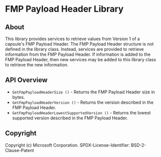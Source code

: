 # FMP Payload Header Library

## About

This library provides services to retrieve values from Version 1 of a capsule's FMP Payload Header. The FMP Payload
Header structure is not defined in the library class. Instead, services are provided to retrieve information from the
FMP Payload Header. If information is added to the FMP Payload Header, then new services may be added to this library
class to retrieve the new information.

## API Overview

* `GetFmpPayloadHeaderSize ()` - Returns the FMP Payload Header size in bytes.
* `GetFmpPayloadHeaderVersion ()` - Returns the version described in the FMP Payload Header.
* `GetFmpPayloadHeaderLowestSupportedVersion ()` - Returns the lowest supported version described in the FMP Payload
  Header.

## Copyright

Copyright (c) Microsoft Corporation.
SPDX-License-Identifier: BSD-2-Clause-Patent
